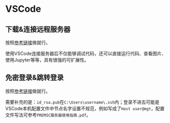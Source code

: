 # VSCode

## 下载&连接远程服务器

按照[参考链接](https://blog.csdn.net/zhaxun/article/details/120568402)做就行。

使用VSCode连接服务器后不仅能够调试代码，还可以直接运行代码、查看图片、使用Jupyter等等，具有很强的可扩展性。

## 免密登录&跳转登录

按照[参考链接](https://blog.csdn.net/weixin_43971060/article/details/128306755)做就行。

需要补充的是：`id_rsa.pub`在`C:\Users\username\.ssh`内；登录不进去可能是VSCode本机配置文件中节点名字设置不规范，例如写成了`Host user@mgt`，配置文件写法可参考`PREMIC服务器使用指南.pdf`。
